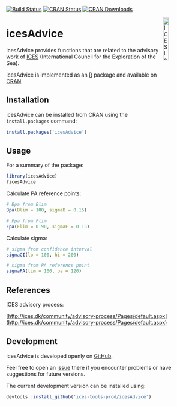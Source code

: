 [![Build Status](https://travis-ci.org/ices-tools-prod/icesAdvice.svg?branch=master)](https://travis-ci.org/ices-tools-prod/icesAdvice)
[![CRAN Status](http://www.r-pkg.org/badges/version/icesAdvice)](https://cran.r-project.org/package=icesAdvice)
[![CRAN Downloads](http://cranlogs.r-pkg.org/badges/grand-total/icesAdvice)](https://cran.r-project.org/package=icesAdvice)

[<img align="right" alt="ICES Logo" width="17%" height="17%" src="http://www.ices.dk/_layouts/15/1033/images/icesimg/iceslogo.png">](http://www.ices.dk/Pages/default.aspx)

icesAdvice
======

icesAdvice provides functions that are related to the advisory work of
[ICES](http://www.ices.dk/Pages/default.aspx) (International Council for the
Exploration of the Sea).

icesAdvice is implemented as an [R](https://www.r-project.org) package and
available on [CRAN](https://cran.r-project.org/package=icesAdvice).

Installation
------------

icesAdvice can be installed from CRAN using the `install.packages` command:

```R
install.packages('icesAdvice')
```

Usage
-----

For a summary of the package:

```R
library(icesAdvice)
?icesAdvice
```

Calculate PA reference points:

```R
# Bpa from Blim
Bpa(Blim = 100, sigmaB = 0.15)
```

```R
# Fpa from Flim
Fpa(Flim = 0.90, sigmaF = 0.15)
```

Calculate sigma:

```R
# sigma from confidence interval
sigmaCI(lo = 100, hi = 200)
```

```R
# sigma from PA reference point
sigmaPA(lim = 100, pa = 120)
```

References
----------

ICES advisory process:

[http://ices.dk/community/advisory-process/Pages/default.aspx](http://ices.dk/community/advisory-process/Pages/default.aspx)

Development
-----------

icesAdvice is developed openly on
[GitHub](https://github.com/ices-tools-prod/icesAdvice).

Feel free to open an
[issue](https://github.com/ices-tools-prod/icesAdvice/issues) there if you
encounter problems or have suggestions for future versions.

The current development version can be installed using:

```R
devtools::install_github('ices-tools-prod/icesAdvice')
```
